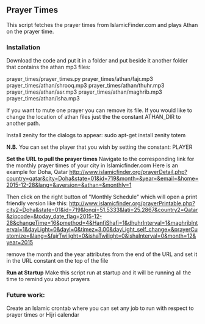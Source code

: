 ## Prayer Times
This script fetches the prayer times from IslamicFinder.com and plays Athan on the prayer time.

### Installation
Download the code and put it in a folder and put beside it another folder that contains the athan mp3 files:

prayer_times/prayer_times.py
prayer_times/athan/fajr.mp3
prayer_times/athan/shrooq.mp3
prayer_times/athan/thuhr.mp3
prayer_times/athan/asr.mp3
prayer_times/athan/maghrib.mp3
prayer_times/athan/isha.mp3

If you want to mute one prayer you can remove its file.
If you would like to change the location of athan files just the the constant ATHAN_DIR to another path.

Install  zenity for the dialogs to appear:
	sudo apt-get install zenity totem

**N.B.**
You can set the player that you wish by setting the constant: PLAYER

**Set the URL to pull the prayer times**
Navigate to the corresponding link for the monthly prayer times of your city in Islamicfinder.com 
Here is an example for Doha, Qatar
http://www.islamicfinder.org/prayerDetail.php?country=qatar&city=Doha&state=01&id=719&month=&year=&email=&home=2015-12-28&lang=&aversion=&athan=&monthly=1

Then click on the right button of "Monthly Schedule" which will open a print friendly version like this:
http://www.islamicfinder.org/prayerPrintable.php?city2=Doha&state=01&id=719&longi=51.5333&lati=25.2867&country2=Qatar&zipcode=&today_date_flag=2015-12-28&changeTime=16&pmethod=4&HanfiShafi=1&dhuhrInterval=1&maghribInterval=1&dayLight=0&dayl=0&timez=3.00&dayLight_self_change=&prayerCustomize=&lang=&fajrTwilight=0&ishaTwilight=0&ishaInterval=0&month=12&year=2015

remove the month and the year attributes from the end of the URL and set it in the URL constant on the top of the file

**Run at Startup**
Make this script run at startup and it will be running all the time to remind you about prayers


### Future work:
Create an Islamic crontab where you can set any job to run with respect to prayer times or Hijri calendar

